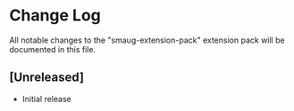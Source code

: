 # Change Log

All notable changes to the "smaug-extension-pack" extension pack will be documented in this file.

## [Unreleased]

- Initial release
